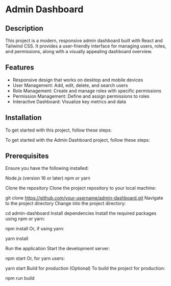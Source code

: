 # Admin Dashboard

## Description

This project is a modern, responsive admin dashboard built with React and Tailwind CSS. It provides a user-friendly interface for managing users, roles, and permissions, along with a visually appealing dashboard overview.

## Features

- Responsive design that works on desktop and mobile devices
- User Management: Add, edit, delete, and search users
- Role Management: Create and manage roles with specific permissions
- Permission Management: Define and assign permissions to roles
- Interactive Dashboard: Visualize key metrics and data

## Installation

To get started with this project, follow these steps:

To get started with the Admin Dashboard project, follow these steps:

## Prerequisites
Ensure you have the following installed:

Node.js (version 16 or later)
npm or yarn

Clone the repository
Clone the project repository to your local machine:

git clone https://github.com/your-username/admin-dashboard.git
Navigate to the project directory
Change into the project directory:

cd admin-dashboard
Install dependencies
Install the required packages using npm or yarn:

npm install
Or, if using yarn:

yarn install

Run the application
Start the development server:

npm start
Or, for yarn users:

yarn start
Build for production (Optional)
To build the project for production:

npm run build
